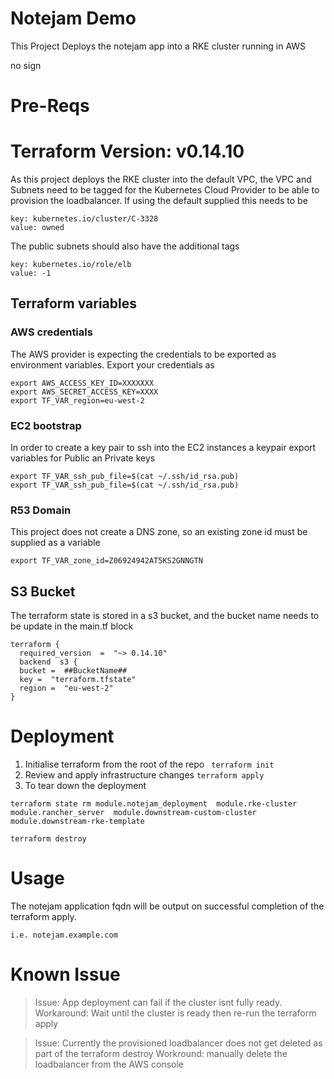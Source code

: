 # Notejam Demo
This Project Deploys the notejam app into a RKE cluster running in AWS

no sign


# Pre-Reqs

# Terraform Version:  v0.14.10

As this project deploys the RKE cluster into the default VPC, the VPC and Subnets need to be tagged for the Kubernetes Cloud Provider to be able to provision the loadbalancer. If using the default supplied this needs to be 
```
key: kubernetes.io/cluster/C-3328 
value: owned
```
The public subnets should also have the additional tags
```
key: kubernetes.io/role/elb	
value: -1
```
## Terraform variables

### AWS credentials
The AWS provider is expecting the credentials to be exported as environment variables. Export your credentials as
```
export AWS_ACCESS_KEY_ID=XXXXXXX
export AWS_SECRET_ACCESS_KEY=XXXX
export TF_VAR_region=eu-west-2
```

### EC2 bootstrap

In order to create a key pair to ssh into the EC2 instances a keypair export variables for Public an Private keys
```
export TF_VAR_ssh_pub_file=$(cat ~/.ssh/id_rsa.pub)
export TF_VAR_ssh_pub_file=$(cat ~/.ssh/id_rsa.pub)
```

### R53 Domain
This project does not create a DNS zone, so an existing zone id must be supplied as a variable
```
export TF_VAR_zone_id=Z06924942AT5KS2GNNGTN
```

## S3 Bucket

The terraform state is stored in a s3 bucket, and the bucket name needs to be update in the main.tf block
```
terraform {
  required_version  =  "~> 0.14.10"
  backend  s3 {
  bucket =  ##BucketName##
  key =  "terraform.tfstate"
  region =  "eu-west-2"
}
```

# Deployment

1) Initialise terraform from the root of the repo 
``` terraform init```
2) Review and apply infrastructure changes
``` terraform apply ```
3) To tear down the deployment
``` 
terraform state rm module.notejam_deployment  module.rke-cluster module.rancher_server  module.downstream-custom-cluster module.downstream-rke-template

terraform destroy 
```
# Usage

The notejam application fqdn will be output on successful completion of the terraform apply. 

```i.e. notejam.example.com ```

# Known Issue
>Issue: App deployment can fail if the cluster isnt fully ready. 
>Workaround: Wait until the cluster is ready then re-run the terraform apply

>Issue: Currently the provisioned loadbalancer does not get deleted as part of the terraform destroy
>Workround: manually delete the loadbalancer from the AWS console
